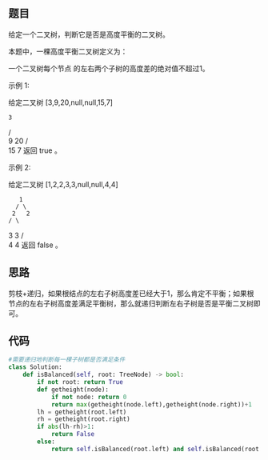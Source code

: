 ## 题目
给定一个二叉树，判断它是否是高度平衡的二叉树。

本题中，一棵高度平衡二叉树定义为：

一个二叉树每个节点 的左右两个子树的高度差的绝对值不超过1。

示例 1:

给定二叉树 [3,9,20,null,null,15,7]

    3
   / \
  9  20
    /  \
   15   7
返回 true 。

示例 2:

给定二叉树 [1,2,2,3,3,null,null,4,4]

       1
      / \
     2   2
    / \
   3   3
  / \
 4   4
返回 false 。

## 思路
剪枝+递归，如果根结点的左右子树高度差已经大于1，那么肯定不平衡；如果根节点的左右子树高度差满足平衡树，那么就递归判断左右子树是否是平衡二叉树即可。
## 代码
```python
#需要递归地判断每一棵子树都是否满足条件
class Solution:
    def isBalanced(self, root: TreeNode) -> bool:
        if not root: return True
        def getheight(node):
            if not node: return 0
            return max(getheight(node.left),getheight(node.right))+1
        lh = getheight(root.left)
        rh = getheight(root.right)
        if abs(lh-rh)>1:
            return False
        else:
            return self.isBalanced(root.left) and self.isBalanced(root.right)
```
